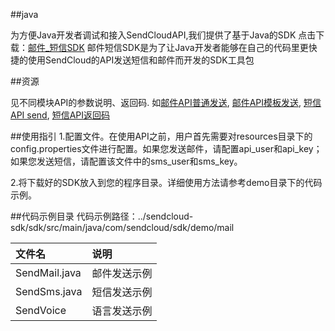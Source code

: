 
##java

为方便Java开发者调试和接入SendCloudAPI,我们提供了基于Java的SDK
点击下载：[邮件_短信SDK](sdk/downloads/sendcloud-sdk.zip)
邮件短信SDK是为了让Java开发者能够在自己的代码里更快捷的使用SendCloud的API发送短信和邮件而开发的SDK工具包


##资源

见不同模块API的参数说明、返回码. 如[邮件API普通发送](../email_v2/send_mail.md#common-send), [邮件API模板发送](../email_v2/send_mail.md#template-send), [短信API send](../sms/api.md#send), [短信API返回码](../sms/api.md#return-code)


##使用指引
1.配置文件。在使用API之前，用户首先需要对resources目录下的config.properties文件进行配置。如果您发送邮件，请配置api_user和api_key；如果您发送短信，请配置该文件中的sms_user和sms_key。

2.将下载好的SDK放入到您的程序目录。详细使用方法请参考demo目录下的代码示例。    


##代码示例目录
代码示例路径：../sendcloud-sdk/sdk/src/main/java/com/sendcloud/sdk/demo/mail

|文件名          |说明|
|:--------------|:---|
|SendMail.java  |邮件发送示例|
|SendSms.java   |短信发送示例|
|SendVoice      |语言发送示例|
